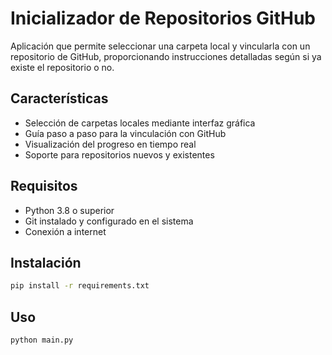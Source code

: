 # Inicializador de Repositorios GitHub

Aplicación que permite seleccionar una carpeta local y vincularla con un repositorio de GitHub, proporcionando instrucciones detalladas según si ya existe el repositorio o no.

## Características

- Selección de carpetas locales mediante interfaz gráfica
- Guía paso a paso para la vinculación con GitHub
- Visualización del progreso en tiempo real
- Soporte para repositorios nuevos y existentes

## Requisitos

- Python 3.8 o superior
- Git instalado y configurado en el sistema
- Conexión a internet

## Instalación

```bash
pip install -r requirements.txt
```

## Uso

```bash
python main.py
```